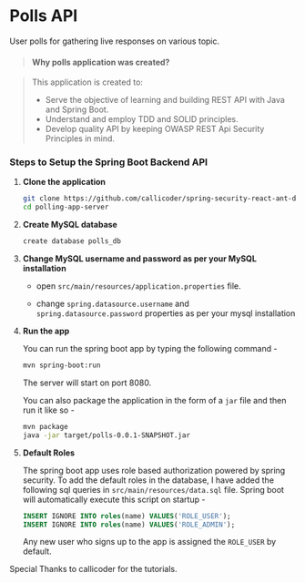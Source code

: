 # Polls API

User polls for gathering live responses on various topic.

> #### Why polls application was created?

>This application is created to:
> - Serve the objective of learning and building REST API with Java and Spring Boot.
> - Understand and employ TDD and SOLID principles.
> - Develop quality API by keeping OWASP REST Api Security Principles in mind.
 
### Steps to Setup the Spring Boot Backend API

 1. **Clone the application**
 
 	```bash
 	git clone https://github.com/callicoder/spring-security-react-ant-design-polls-app.git
 	cd polling-app-server
 	```
 
 2. **Create MySQL database**
 
 	```bash
 	create database polls_db
 	```
 
 3. **Change MySQL username and password as per your MySQL installation**
 
 	+ open `src/main/resources/application.properties` file.
 
 	+ change `spring.datasource.username` and `spring.datasource.password` properties as per your mysql installation
 
 4. **Run the app**
 
 	You can run the spring boot app by typing the following command -
 
 	```bash
 	mvn spring-boot:run
 	```
 
 	The server will start on port 8080.
 
 	You can also package the application in the form of a `jar` file and then run it like so -
 
 	```bash
 	mvn package
 	java -jar target/polls-0.0.1-SNAPSHOT.jar
 	```
 5. **Default Roles**
 	
 	The spring boot app uses role based authorization powered by spring security. To add the default roles in the database, I have added the following sql queries in `src/main/resources/data.sql` file. Spring boot will automatically execute this script on startup -
 
 	```sql
 	INSERT IGNORE INTO roles(name) VALUES('ROLE_USER');
 	INSERT IGNORE INTO roles(name) VALUES('ROLE_ADMIN');
 	```
 
 	Any new user who signs up to the app is assigned the `ROLE_USER` by default.


Special Thanks to callicoder for the tutorials.
